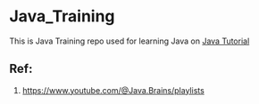 # Java_Training
This is Java Training repo used for learning Java on [Java Tutorial](https://www.javatpoint.com/java-tutorial)

## Ref:
1. https://www.youtube.com/@Java.Brains/playlists
